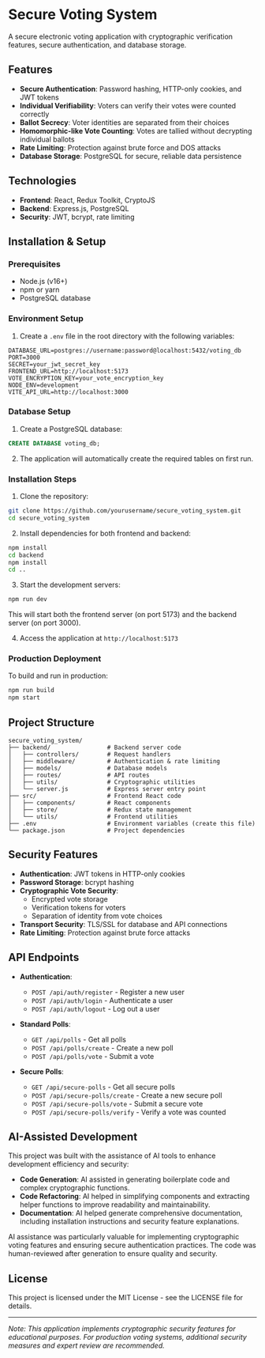 # Secure Voting System

A secure electronic voting application with cryptographic verification features, secure authentication, and database storage.

## Features

- **Secure Authentication**: Password hashing, HTTP-only cookies, and JWT tokens
- **Individual Verifiability**: Voters can verify their votes were counted correctly
- **Ballot Secrecy**: Voter identities are separated from their choices
- **Homomorphic-like Vote Counting**: Votes are tallied without decrypting individual ballots
- **Rate Limiting**: Protection against brute force and DOS attacks
- **Database Storage**: PostgreSQL for secure, reliable data persistence

## Technologies

- **Frontend**: React, Redux Toolkit, CryptoJS
- **Backend**: Express.js, PostgreSQL
- **Security**: JWT, bcrypt, rate limiting

## Installation & Setup

### Prerequisites
- Node.js (v16+)
- npm or yarn
- PostgreSQL database

### Environment Setup
1. Create a `.env` file in the root directory with the following variables:
```
DATABASE_URL=postgres://username:password@localhost:5432/voting_db
PORT=3000
SECRET=your_jwt_secret_key
FRONTEND_URL=http://localhost:5173
VOTE_ENCRYPTION_KEY=your_vote_encryption_key
NODE_ENV=development
VITE_API_URL=http://localhost:3000
```

### Database Setup
1. Create a PostgreSQL database:
```sql
CREATE DATABASE voting_db;
```
2. The application will automatically create the required tables on first run.

### Installation Steps
1. Clone the repository:
```bash
git clone https://github.com/yourusername/secure_voting_system.git
cd secure_voting_system
```
2. Install dependencies for both frontend and backend:
```bash
npm install
cd backend
npm install
cd ..
```

3. Start the development servers:
```bash
npm run dev
```
This will start both the frontend server (on port 5173) and the backend server (on port 3000).

4. Access the application at `http://localhost:5173`

### Production Deployment
To build and run in production:

```bash
npm run build
npm start
```

## Project Structure

```
secure_voting_system/
├── backend/                # Backend server code
│   ├── controllers/        # Request handlers
│   ├── middleware/         # Authentication & rate limiting
│   ├── models/             # Database models
│   ├── routes/             # API routes
│   ├── utils/              # Cryptographic utilities
│   └── server.js           # Express server entry point
├── src/                    # Frontend React code
│   ├── components/         # React components
│   ├── store/              # Redux state management
│   └── utils/              # Frontend utilities
├── .env                    # Environment variables (create this file)
└── package.json            # Project dependencies
```
## Security Features

- **Authentication**: JWT tokens in HTTP-only cookies
- **Password Storage**: bcrypt hashing
- **Cryptographic Vote Security**: 
  - Encrypted vote storage
  - Verification tokens for voters
  - Separation of identity from vote choices
- **Transport Security**: TLS/SSL for database and API connections
- **Rate Limiting**: Protection against brute force attacks

## API Endpoints

- **Authentication**:
  - `POST /api/auth/register` - Register a new user
  - `POST /api/auth/login` - Authenticate a user
  - `POST /api/auth/logout` - Log out a user

- **Standard Polls**:
  - `GET /api/polls` - Get all polls
  - `POST /api/polls/create` - Create a new poll
  - `POST /api/polls/vote` - Submit a vote

- **Secure Polls**:
  - `GET /api/secure-polls` - Get all secure polls
  - `POST /api/secure-polls/create` - Create a new secure poll
  - `POST /api/secure-polls/vote` - Submit a secure vote
  - `POST /api/secure-polls/verify` - Verify a vote was counted

## AI-Assisted Development

This project was built with the assistance of AI tools to enhance development efficiency and security:

- **Code Generation**: AI assisted in generating boilerplate code and complex cryptographic functions.
- **Code Refactoring**: AI helped in simplifying components and extracting helper functions to improve readability and maintainability.
- **Documentation**: AI helped generate comprehensive documentation, including installation instructions and security feature explanations.

AI assistance was particularly valuable for implementing cryptographic voting features and ensuring secure authentication practices. The code was human-reviewed after generation to ensure quality and security.

## License

This project is licensed under the MIT License - see the LICENSE file for details.

---
*Note: This application implements cryptographic security features for educational purposes. For production voting systems, additional security measures and expert review are recommended.*


